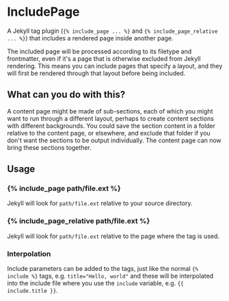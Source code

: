 # IncludePage

A Jekyll tag plugin (`{% include_page ... %}` and `{% include_page_relative ... %}`) that includes a rendered page inside another page.

The included page will be processed according to its filetype and frontmatter, even if it's a page that is otherwise excluded from Jekyll rendering. This means you can include pages that specify a layout, and they will first be rendered through that layout before being included.

## What can you do with this?

A content page might be made of sub-sections, each of which you might want to run through a different layout, perhaps to create content sections with different backgrounds. You could save the section content in a folder relative to the content page, or elsewhere, and exclude that folder if you don't want the sections to be output individually. The content page can now bring these sections together.

## Usage

### {% include_page path/file.ext %}

Jekyll will look for `path/file.ext` relative to your source directory.

### {% include_page_relative path/file.ext %}

Jekyll will look for `path/file.ext` relative to the page where the tag is used.

### Interpolation

Include parameters can be added to the tags, just like the normal `{% include %}` tags, e.g. `title="Hello, world"` and these will be interpolated into the include file where you use the `include` variable, e.g. `{{ include.title }}`.